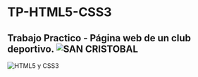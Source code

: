 # TP-HTML5-CSS3
<h2>Trabajo Practico - Página web de un club deportivo.
<img src="https://encrypted-tbn0.gstatic.com/images?q=tbn:ANd9GcRuwqmSXI-5-hpyX9M5r2TKjJ_5Q_mblpSyGA&usqp=CAU" alt="SAN CRISTOBAL" wight=20></h2>
<img src="https://paramountacademyonline.com/fotos-cursos/curso23-0.jpg" alt="HTML5 y CSS3">



